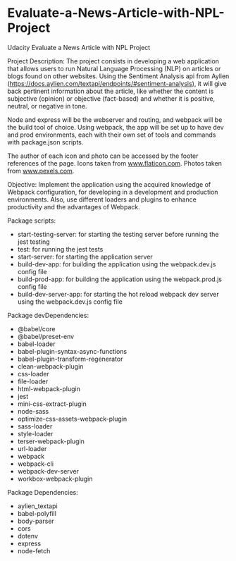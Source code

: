# Evaluate-a-News-Article-with-NPL-Project
Udacity Evaluate a News Article with NPL Project

Project Description:
The project consists in developing a web application that allows users to run Natural Language Processing (NLP) on articles or blogs found on other websites. Using the Sentiment Analysis api from Aylien (https://docs.aylien.com/textapi/endpoints/#sentiment-analysis), it will give back pertinent information about the article, like whether the content is subjective (opinion) or objective (fact-based) and whether it is positive, neutral, or negative in tone.

Node and express will be the webserver and routing, and webpack will be the build tool of choice. Using webpack, the app will be set up to have dev and prod environments, each with their own set of tools and commands with package.json scripts.

The author of each icon and photo can be accessed by the footer references of the page.
Icons taken from www.flaticon.com.
Photos taken from www.pexels.com.

Objective:
Implement the application using the acquired knowledge of Webpack configuration, for developing in a development and production environments. Also, use different loaders and plugins to enhance productivity and the advantages of Webpack.

Package scripts:
- start-testing-server: for starting the testing server before running the jest testing
- test: for running the jest tests
- start-server: for starting the application server
- build-dev-app: for building the application using the webpack.dev.js config file
- build-prod-app: for building the application using the webpack.prod.js config file
- build-dev-server-app: for starting the hot reload webpack dev server using the webpack.dev.js config file

Package devDependencies:
- @babel/core
- @babel/preset-env
- babel-loader
- babel-plugin-syntax-async-functions
- babel-plugin-transform-regenerator
- clean-webpack-plugin
- css-loader
- file-loader
- html-webpack-plugin
- jest
- mini-css-extract-plugin
- node-sass
- optimize-css-assets-webpack-plugin
- sass-loader
- style-loader
- terser-webpack-plugin
- url-loader
- webpack
- webpack-cli
- webpack-dev-server
- workbox-webpack-plugin

Package Dependencies:
- aylien_textapi
- babel-polyfill
- body-parser
- cors
- dotenv
- express
- node-fetch